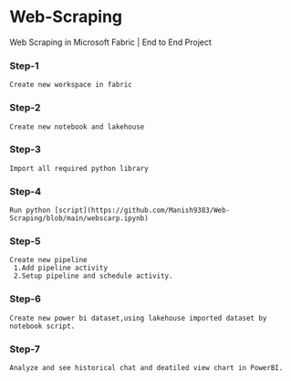 # Web-Scraping
Web Scraping in Microsoft Fabric | End to End Project

### Step-1
```
Create new workspace in fabric
```
### Step-2
```
Create new notebook and lakehouse 
```
### Step-3
```
Import all required python library
```
### Step-4
```
Run python [script](https://github.com/Manish9383/Web-Scraping/blob/main/webscarp.ipynb)
```
### Step-5
```
Create new pipeline
 1.Add pipeline activity
 2.Setup pipeline and schedule activity.
 ```
### Step-6
```
Create new power bi dataset,using lakehouse imported dataset by notebook script.
```
### Step-7
```
Analyze and see historical chat and deatiled view chart in PowerBI.
```


